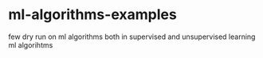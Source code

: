 # ml-algorithms-examples
few dry run on ml algorithms both in supervised and unsupervised learning ml algorihtms
